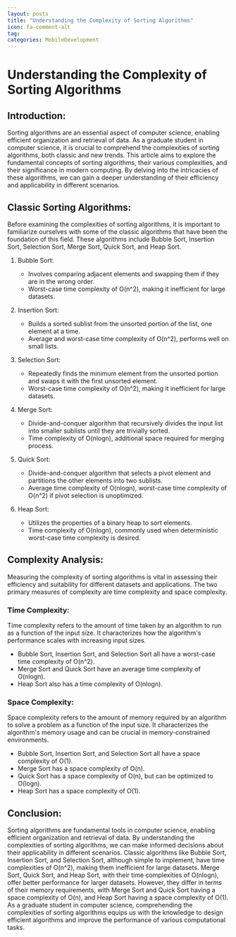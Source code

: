 ```yaml
---
layout: posts
title: "Understanding the Complexity of Sorting Algorithms"
icon: fa-comment-alt
tag:      
categories: MobileDevelopment
---
```



# Understanding the Complexity of Sorting Algorithms

## Introduction:
Sorting algorithms are an essential aspect of computer science, enabling efficient organization and retrieval of data. As a graduate student in computer science, it is crucial to comprehend the complexities of sorting algorithms, both classic and new trends. This article aims to explore the fundamental concepts of sorting algorithms, their various complexities, and their significance in modern computing. By delving into the intricacies of these algorithms, we can gain a deeper understanding of their efficiency and applicability in different scenarios.

## Classic Sorting Algorithms:
Before examining the complexities of sorting algorithms, it is important to familiarize ourselves with some of the classic algorithms that have been the foundation of this field. These algorithms include Bubble Sort, Insertion Sort, Selection Sort, Merge Sort, Quick Sort, and Heap Sort.

1. Bubble Sort: 
    - Involves comparing adjacent elements and swapping them if they are in the wrong order.
    - Worst-case time complexity of O(n^2), making it inefficient for large datasets.

2. Insertion Sort:
    - Builds a sorted sublist from the unsorted portion of the list, one element at a time.
    - Average and worst-case time complexity of O(n^2), performs well on small lists.

3. Selection Sort:
    - Repeatedly finds the minimum element from the unsorted portion and swaps it with the first unsorted element.
    - Worst-case time complexity of O(n^2), making it inefficient for large datasets.

4. Merge Sort:
    - Divide-and-conquer algorithm that recursively divides the input list into smaller sublists until they are trivially sorted.
    - Time complexity of O(nlogn), additional space required for merging process.

5. Quick Sort:
    - Divide-and-conquer algorithm that selects a pivot element and partitions the other elements into two sublists.
    - Average time complexity of O(nlogn), worst-case time complexity of O(n^2) if pivot selection is unoptimized.

6. Heap Sort:
    - Utilizes the properties of a binary heap to sort elements.
    - Time complexity of O(nlogn), commonly used when deterministic worst-case time complexity is desired.

## Complexity Analysis:
Measuring the complexity of sorting algorithms is vital in assessing their efficiency and suitability for different datasets and applications. The two primary measures of complexity are time complexity and space complexity.

### Time Complexity:
Time complexity refers to the amount of time taken by an algorithm to run as a function of the input size. It characterizes how the algorithm's performance scales with increasing input sizes.

- Bubble Sort, Insertion Sort, and Selection Sort all have a worst-case time complexity of O(n^2).
- Merge Sort and Quick Sort have an average time complexity of O(nlogn).
- Heap Sort also has a time complexity of O(nlogn).

### Space Complexity:
Space complexity refers to the amount of memory required by an algorithm to solve a problem as a function of the input size. It characterizes the algorithm's memory usage and can be crucial in memory-constrained environments.

- Bubble Sort, Insertion Sort, and Selection Sort all have a space complexity of O(1).
- Merge Sort has a space complexity of O(n).
- Quick Sort has a space complexity of O(n), but can be optimized to O(logn).
- Heap Sort has a space complexity of O(1).

## Conclusion:
Sorting algorithms are fundamental tools in computer science, enabling efficient organization and retrieval of data. By understanding the complexities of sorting algorithms, we can make informed decisions about their applicability in different scenarios. Classic algorithms like Bubble Sort, Insertion Sort, and Selection Sort, although simple to implement, have time complexities of O(n^2), making them inefficient for large datasets. Merge Sort, Quick Sort, and Heap Sort, with their time complexities of O(nlogn), offer better performance for larger datasets. However, they differ in terms of their memory requirements, with Merge Sort and Quick Sort having a space complexity of O(n), and Heap Sort having a space complexity of O(1). As a graduate student in computer science, comprehending the complexities of sorting algorithms equips us with the knowledge to design efficient algorithms and improve the performance of various computational tasks.